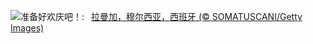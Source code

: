 ![](https://www.bing.com/th?id=OHR.SardineBurial_ZH-CN9563091726_UHD.jpg&w=1000)准备好欢庆吧！:&nbsp;&ensp;[拉曼加，穆尔西亚，西班牙 (© SOMATUSCANI/Getty Images)](https://www.bing.com/th?id=OHR.SardineBurial_ZH-CN9563091726_UHD.jpg)
<br><br/>
